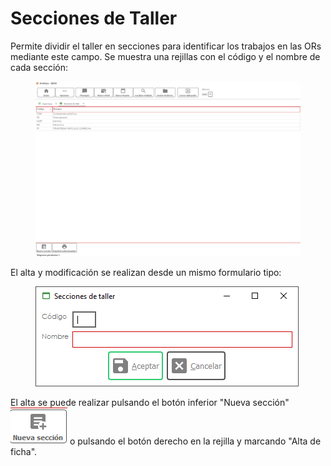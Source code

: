 # Secciones de Taller

Permite dividir el taller en secciones para identificar los trabajos en las ORs mediante este campo. Se muestra una rejillas con el código y el nombre de cada sección:

<figure><img src="../../../.gitbook/assets/imagen (5) (1) (2) (1).png" alt=""><figcaption></figcaption></figure>

El alta y modificación se realizan desde un mismo formulario tipo:

<figure><img src="../../../.gitbook/assets/imagen (3) (1) (1).png" alt=""><figcaption></figcaption></figure>

El alta se puede realizar pulsando el botón inferior "Nueva sección" ![](<../../../.gitbook/assets/imagen (2) (4).png>) o pulsando el botón derecho en la rejilla y marcando "Alta de ficha".
